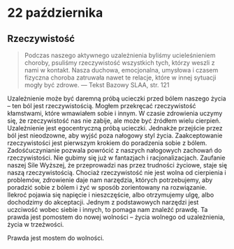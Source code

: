 
# 22 października

## Rzeczywistość

> Podczas naszego aktywnego uzależnienia byliśmy ucieleśnieniem choroby, psuliśmy rzeczywistość wszystkich tych, którzy weszli z nami w kontakt. Nasza duchowa, emocjonalna, umysłowa i czasem fizyczna choroba zatruwała nawet te relacje, które w innej sytuacji mogły być zdrowe. — Tekst Bazowy SLAA, str. 121

Uzależnienie może być daremną próbą ucieczki przed bólem naszego życia – ten ból jest rzeczywistością. Mogłem przekręcać rzeczywistość kłamstwami, które wmawiałem sobie i innym. W czasie zdrowienia uczymy się, że rzeczywistość nas nie zabije, ale może być źródłem wielu cierpień. Uzależnienie jest egocentryczną próbą ucieczki. Jednakże przejście przez ból jest nieodzowne, aby wyjść poza nałogowy styl życia. Zaakceptowanie rzeczywistości jest pierwszym krokiem do poradzenia sobie z bólem. Zadośćuczynianie pozwala powrócić z naszych nałogowych zachowań do rzeczywistości. Nie gubimy się już w fantazjach i racjonalizacjach. Zaufanie naszej Sile Wyższej, że przeprowadzi nas przez trudności życiowe, staje się naszą rzeczywistością. Chociaż rzeczywistość nie jest wolna od cierpienia i problemów, zdrowienie daje nam narzędzia, których potrzebujemy, aby poradzić sobie z bólem i żyć w sposób zorientowany na rozwiązanie. Ilekroć pojawia się napięcie i nieszczęście, albo otrzymujemy ulgę, albo dochodzimy do akceptacji. Jednym z podstawowych narzędzi jest uczciwość wobec siebie i innych, to pomaga nam znaleźć prawdę. Ta prawda jest pomostem do nowej wolności – życia wolnego od uzależnienia, życia w trzeźwości.

Prawda jest mostem do wolności.

